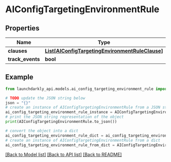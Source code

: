 # AIConfigTargetingEnvironmentRule


## Properties

Name | Type | Description | Notes
------------ | ------------- | ------------- | -------------
**clauses** | [**List[AIConfigTargetingEnvironmentRuleClause]**](AIConfigTargetingEnvironmentRuleClause.md) |  | 
**track_events** | **bool** |  | 

## Example

```python
from launchdarkly_api.models.ai_config_targeting_environment_rule import AIConfigTargetingEnvironmentRule

# TODO update the JSON string below
json = "{}"
# create an instance of AIConfigTargetingEnvironmentRule from a JSON string
ai_config_targeting_environment_rule_instance = AIConfigTargetingEnvironmentRule.from_json(json)
# print the JSON string representation of the object
print(AIConfigTargetingEnvironmentRule.to_json())

# convert the object into a dict
ai_config_targeting_environment_rule_dict = ai_config_targeting_environment_rule_instance.to_dict()
# create an instance of AIConfigTargetingEnvironmentRule from a dict
ai_config_targeting_environment_rule_from_dict = AIConfigTargetingEnvironmentRule.from_dict(ai_config_targeting_environment_rule_dict)
```
[[Back to Model list]](../README.md#documentation-for-models) [[Back to API list]](../README.md#documentation-for-api-endpoints) [[Back to README]](../README.md)


